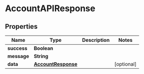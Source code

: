 # AccountAPIResponse

## Properties

| Name        | Type                                      | Description | Notes       |
| ----------- | ----------------------------------------- | ----------- | ----------- |
| **success** | **Boolean**                               |             |             |
| **message** | **String**                                |             |             |
| **data**    | [**AccountResponse**](accountresponse.md) |             | \[optional] |

